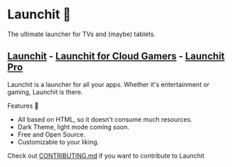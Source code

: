 # Launchit 🚀
The ultimate launcher for TVs and (maybe) tablets.<br>

[Launchit](https://hollowtechnology.github.io/Launchit/launchit.html) - [Launchit for Cloud Gamers](https://hollowtechnology.github.io/Launchit/gamers.html) - [Launchit Pro](https://hollowtechnology.github.io/Launchit/pro.html)<br>
---
Launchit is a launcher for all your apps. Whether it's entertainment or gaming, Launchit is there.<br>

Features 🌟
- All based on HTML, so it doesn't consume much resources.
- Dark Theme, light mode coming soon.
- Free and Open Source.
- Customizable to your liking.

Check out [CONTRIBUTING.md](https://github.com/HollowTechnology/Launchit/blob/main/CONTRIBUTING.md) if you want to contribute to Launchit
